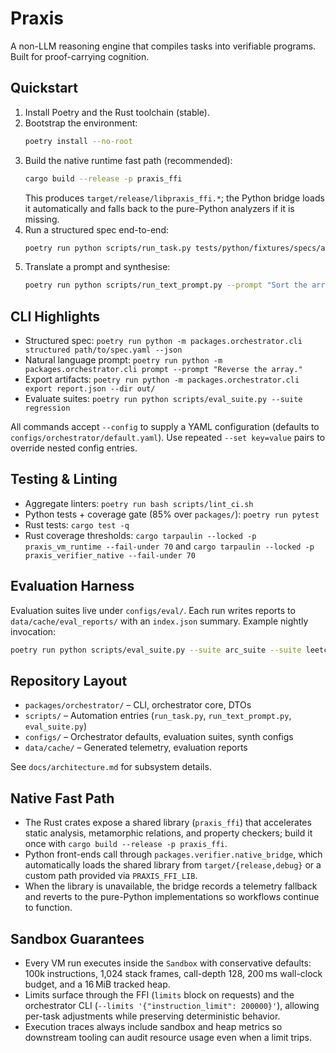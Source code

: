 # Praxis
A non-LLM reasoning engine that compiles tasks into verifiable programs. Built for proof-carrying cognition.

## Quickstart
1. Install Poetry and the Rust toolchain (stable).
2. Bootstrap the environment:
   ```bash
   poetry install --no-root
   ```
3. Build the native runtime fast path (recommended):
   ```bash
   cargo build --release -p praxis_ffi
   ```
   This produces `target/release/libpraxis_ffi.*`; the Python bridge loads it automatically and
   falls back to the pure-Python analyzers if it is missing.
4. Run a structured spec end-to-end:
   ```bash
   poetry run python scripts/run_task.py tests/python/fixtures/specs/array_reverse.yaml --json
   ```
5. Translate a prompt and synthesise:
   ```bash
   poetry run python scripts/run_text_prompt.py --prompt "Sort the array ascending." --json
   ```

## CLI Highlights
- Structured spec: `poetry run python -m packages.orchestrator.cli structured path/to/spec.yaml --json`
- Natural language prompt: `poetry run python -m packages.orchestrator.cli prompt --prompt "Reverse the array."`
- Export artifacts: `poetry run python -m packages.orchestrator.cli export report.json --dir out/`
- Evaluate suites: `poetry run python scripts/eval_suite.py --suite regression`

All commands accept `--config` to supply a YAML configuration (defaults to `configs/orchestrator/default.yaml`). Use repeated `--set key=value` pairs to override nested config entries.

## Testing & Linting
- Aggregate linters: `poetry run bash scripts/lint_ci.sh`
- Python tests + coverage gate (85% over `packages/`): `poetry run pytest`
- Rust tests: `cargo test -q`
- Rust coverage thresholds: `cargo tarpaulin --locked -p praxis_vm_runtime --fail-under 70` and
  `cargo tarpaulin --locked -p praxis_verifier_native --fail-under 70`

## Evaluation Harness
Evaluation suites live under `configs/eval/`. Each run writes reports to `data/cache/eval_reports/` with an `index.json` summary. Example nightly invocation:
```bash
poetry run python scripts/eval_suite.py --suite arc_suite --suite leetcode_easy
```

## Repository Layout
- `packages/orchestrator/` – CLI, orchestrator core, DTOs
- `scripts/` – Automation entries (`run_task.py`, `run_text_prompt.py`, `eval_suite.py`)
- `configs/` – Orchestrator defaults, evaluation suites, synth configs
- `data/cache/` – Generated telemetry, evaluation reports

See `docs/architecture.md` for subsystem details.

## Native Fast Path
- The Rust crates expose a shared library (`praxis_ffi`) that accelerates static analysis,
  metamorphic relations, and property checkers; build it once with `cargo build --release -p
  praxis_ffi`.
- Python front-ends call through `packages.verifier.native_bridge`, which automatically loads the
  shared library from `target/{release,debug}` or a custom path provided via `PRAXIS_FFI_LIB`.
- When the library is unavailable, the bridge records a telemetry fallback and reverts to the
  pure-Python implementations so workflows continue to function.

## Sandbox Guarantees
- Every VM run executes inside the `Sandbox` with conservative defaults: 100k instructions, 1,024
  stack frames, call-depth 128, 200 ms wall-clock budget, and a 16 MiB tracked heap.
- Limits surface through the FFI (`limits` block on requests) and the orchestrator CLI
  (`--limits '{"instruction_limit": 200000}'`), allowing per-task adjustments while preserving
  deterministic behavior.
- Execution traces always include sandbox and heap metrics so downstream tooling can audit resource
  usage even when a limit trips.
